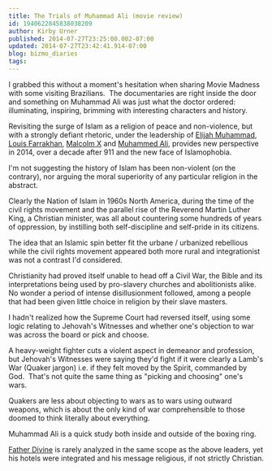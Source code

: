 ```yaml
---
title: The Trials of Muhammad Ali (movie review)
id: 1940622845838038209
author: Kirby Urner
published: 2014-07-27T23:25:00.002-07:00
updated: 2014-07-27T23:42:41.914-07:00
blog: bizmo_diaries
tags: 
---
```


I grabbed this without a moment's hesitation when sharing Movie Madness with some visiting Brazilians.  The documentaries are right inside the door and something on Muhammad Ali was just what the doctor ordered:  illuminating, inspiring, brimming with interesting characters and history.

Revisiting the surge of Islam as a religion of peace and non-violence, but with a strongly defiant rhetoric, under the leadership of [Elijah Muhammad](http://www.noi.org/hon-elijah-muhammad/), [Louis Farrakhan](http://www.noi.org/hon-minister-farrakhan/), [Malcolm X](http://www.malcolmx.com/about/bio.html) and [Muhammed Ali](http://www.ali.com/), provides new perspective in 2014, over a decade after 911 and the new face of Islamophobia.

I'm not suggesting the history of Islam has been non-violent (on the contrary), nor arguing the moral superiority of any particular religion in the abstract.

Clearly the Nation of Islam in 1960s North America, during the time of the civil rights movement and the parallel rise of the Reverend Martin Luther King, a Christian minister, was all about countering some hundreds of years of oppression, by instilling both self-discipline and self-pride in its citizens.

The idea that an Islamic spin better fit the urbane / urbanized rebellious while the civil rights movement appeared both more rural and integrationist was not a contrast I'd considered.

Christianity had proved itself unable to head off a Civil War, the Bible and its interpretations being used by pro-slavery churches and abolitionists alike.  No wonder a period of intense disillusionment followed, among a people that had been given little choice in religion by their slave masters.

I hadn't realized how the Supreme Court had reversed itself, using some logic relating to Jehovah's Witnesses and whether one's objection to war was across the board or pick and choose.

A heavy-weight fighter cuts a violent aspect in demeanor and profession, but Jehovah's Witnesses were saying they'd fight if it were clearly a Lamb's War (Quaker jargon) i.e. if they felt moved by the Spirit, commanded by God.  That's not quite the same thing as "picking and choosing" one's wars. 

Quakers are less about objecting to wars as to wars using outward weapons, which is about the only kind of war comprehensible to those doomed to think literally about everything.

Muhammad Ali is a quick study both inside and outside of the boxing ring.

[Father Divine](http://www.swiftpapers.com/biographies/Father-Divine-29048.html) is rarely analyzed in the same scope as the above leaders, yet his hotels were integrated and his message religious, if not strictly Christian.